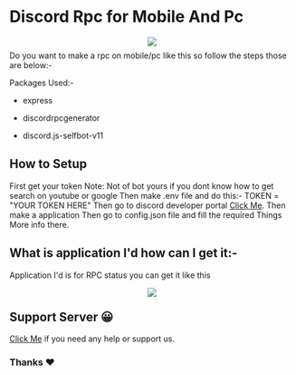 # Discord Rpc for Mobile And Pc

<p align="center"><img align="center" style="margin-bottom:-6px" src="https://media.discordapp.net/attachments/843856473137086545/887708995475865650/IMG_20210915_200825.jpg"></p>


Do you want to make a rpc on mobile/pc like this so follow the steps those are below:-

Packages Used:-

- express

- discordrpcgenerator

- discord.js-selfbot-v11

## How to Setup

First get your token
Note: Not of bot yours if you dont know how to get search on youtube or google
Then make .env file and do this:-
TOKEN = "YOUR TOKEN HERE"
Then go to discord developer portal [Click Me](https://www.google.com/url?sa=t&source=web&rct=j&url=https://discord.com/developers/docs&ved=2ahUKEwjI0YiomYHzAhVObn0KHdlPC40QFnoECA4QAg&usg=AOvVaw03p7P12f_5No1XoZMli0fv).
Then make a application
Then go to config.json file and fill the required Things More info there.
## What is application I'd how can I get it:-
Application I'd is for RPC status you can get it like this 
<p align="center"><img align="center" style="margin-bottom:-6px" src="https://media.discordapp.net/attachments/843856473137086545/887721666594086942/IMG_20210915_205654.jpg"></p>

## Support Server 😀
[Click Me](https://dsc.gg/rlx) if you need any help or support us.

### Thanks ❤️
